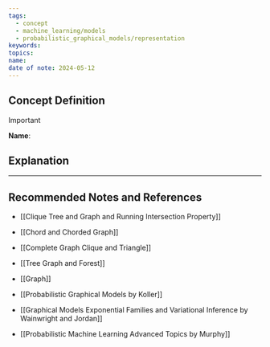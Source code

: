 ```yaml
---
tags:
  - concept
  - machine_learning/models
  - probabilistic_graphical_models/representation
keywords: 
topics: 
name: 
date of note: 2024-05-12
---
```


## Concept Definition

>[!important]
>**Name**: 



## Explanation





-----------
##  Recommended Notes and References

- [[Clique Tree and Graph and Running Intersection Property]]
- [[Chord and Chorded Graph]]
- [[Complete Graph Clique and Triangle]]

- [[Tree Graph and Forest]]
- [[Graph]]

- [[Probabilistic Graphical Models by Koller]]
- [[Graphical Models Exponential Families and Variational Inference by Wainwright and Jordan]]
- [[Probabilistic Machine Learning Advanced Topics by Murphy]]
